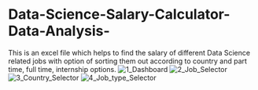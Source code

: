 # Data-Science-Salary-Calculator-Data-Analysis-
This is an excel file which helps to find the salary of different Data Science related jobs with option of sorting them out according to country and part time, full time, internship options.
![1_Dashboard](https://github.com/user-attachments/assets/be392e1b-41a7-4180-8c1b-94db4be40d31)
![2_Job_Selector](https://github.com/user-attachments/assets/b0e30057-9aa0-4229-82c8-31fe04f652c3)
![3_Country_Selector](https://github.com/user-attachments/assets/56a43f15-3af2-44a8-9f6a-a1ef0d00fce9)
![4_Job_type_Selector](https://github.com/user-attachments/assets/eab68cee-97ea-4ba3-9b8f-2ac32caa834f)
